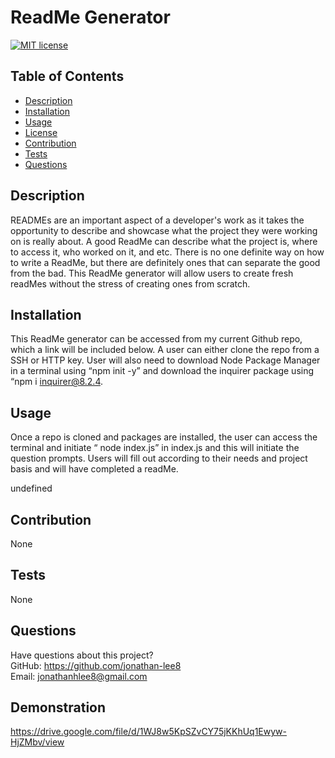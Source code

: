 # ReadMe Generator

  [![MIT license](https://img.shields.io/badge/License-MIT-blue.svg)](https://lbesson.mit-license.org/)
  
  ## Table of Contents
  * [Description](#description)
  * [Installation](#installation)
  * [Usage](#usage)
  * [License](#license)
  * [Contribution](#contribution)
  * [Tests](#tests)
  * [Questions](#questions)
  
  ## Description
  READMEs are an important aspect of a developer's work as it takes the opportunity to describe and showcase what the project they were working on is really about. A good ReadMe can describe what the project is, where to access it, who worked on it, and etc. There is no one definite way on how to write a ReadMe, but there are definitely ones that can separate the good from the bad. This ReadMe generator will allow users to create fresh readMes without the stress of creating ones from scratch.

  ## Installation
  This ReadMe generator can be accessed from my current Github repo, which a link will be included below. A user can either clone the repo from a SSH or HTTP key. User will also need to download Node Package Manager in a terminal using “npm init -y” and download the inquirer package using “npm i inquirer@8.2.4.

  ## Usage
  Once a repo is cloned and packages are installed, the user can access the terminal and initiate “ node index.js” in index.js and this will initiate the question prompts. Users will fill out according to their needs and project basis and will have completed a readMe.

  undefined

  ## Contribution
  None

  ## Tests
  None

  ## Questions
  Have questions about this project?  
  GitHub: https://github.com/jonathan-lee8  
  Email: jonathanhlee8@gmail.com


  ## Demonstration 

  https://drive.google.com/file/d/1WJ8w5KpSZvCY75jKKhUq1Ewyw-HjZMbv/view